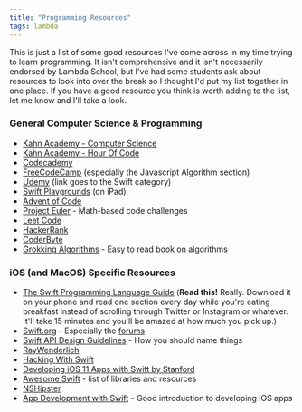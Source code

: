 ```yaml
---
title: "Programming Resources"
tags: lambda
---
```

This is just a list of some good resources I've come across in my time trying to learn programming. It isn't comprehensive and it isn't necessarily endorsed by Lambda School, but I've had some students ask about resources to look into over the break so I thought I'd put my list together in one place. If you have a good resource you think is worth adding to the list, let me know and I'll take a look.

### General Computer Science & Programming
- [Kahn Academy - Computer Science](https://www.khanacademy.org/computing/computer-science)
- [Kahn Academy - Hour Of Code](https://www.khanacademy.org/hourofcode)
- [Codecademy](https://www.codecademy.com/catalog/subject/all)
- [FreeCodeCamp](https://learn.freecodecamp.org/) (especially the Javascript Algorithm section)
- [Udemy](https://www.udemy.com/topic/swift/) (link goes to the Swift category)
- [Swift Playgrounds](https://www.apple.com/swift/playgrounds/) (on iPad)
- [Advent of Code](https://adventofcode.com/)
- [Project Euler](https://projecteuler.net/) - Math-based code challenges
- [Leet Code](https://leetcode.com/)
- [HackerRank](https://www.hackerrank.com/)
- [CoderByte](https://www.coderbyte.com/)
- [Grokking Algorithms](https://www.amazon.com/Grokking-Algorithms-illustrated-programmers-curious/dp/1617292230) - Easy to read book on algorithms


### iOS (and MacOS) Specific Resources
- [The Swift Programming Language Guide](https://itunes.apple.com/us/book/the-swift-programming-language-swift-4-2/id881256329?mt=11) (**Read this!** Really. Download it on your phone and read one section every day while you're eating breakfast instead of scrolling through Twitter or Instagram or whatever. It'll take 15 minutes and you'll be amazed at how much you pick up.)
- [Swift.org](http://swift.org/) - Especially the [forums](https://forums.swift.org/)
- [Swift API Design Guidelines](https://swift.org/documentation/api-design-guidelines/) - How you should name things
- [RayWenderlich](https://www.raywenderlich.com/)
- [Hacking With Swift](https://www.hackingwithswift.com/)
- [Developing iOS 11 Apps with Swift by Stanford](https://itunes.apple.com/us/course/developing-ios-11-apps-with-swift/id1309275316)
- [Awesome Swift](https://github.com/matteocrippa/awesome-swift) - list of libraries and resources
- [NSHipster](https://nshipster.com/)
- [App Development with Swift](https://itunes.apple.com/us/book/app-development-with-swift/id1219117996?mt=11) - Good introduction to developing iOS apps
